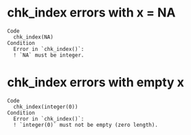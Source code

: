 # chk_index errors with x = NA

    Code
      chk_index(NA)
    Condition
      Error in `chk_index()`:
      ! `NA` must be integer.

# chk_index errors with empty x

    Code
      chk_index(integer(0))
    Condition
      Error in `chk_index()`:
      ! `integer(0)` must not be empty (zero length).


